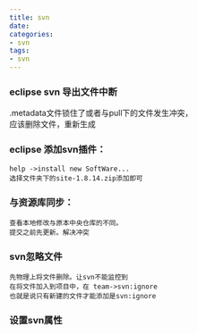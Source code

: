 ```yaml
---
title: svn
date:
categories:
- svn
tags:
- svn
---
```

  

### eclipse svn 导出文件中断   
.metadata文件锁住了或者与pull下的文件发生冲突，  
应该删除文件，重新生成  
  
  

  
### eclipse 添加svn插件：  
	help ->install new SoftWare...  
	选择文件夹下的site-1.8.14.zip添加即可  
  
### 与资源库同步：  
	查看本地修改与原本中央仓库的不同。  
	提交之前先更新。解决冲突  
	  
### svn忽略文件  
	先物理上将文件删除。让svn不能监控到  
	在将文件加入到项目中，在 team->svn:ignore  
	也就是说只有新建的文件才能添加是svn:ignore  
	  
### 设置svn属性  
